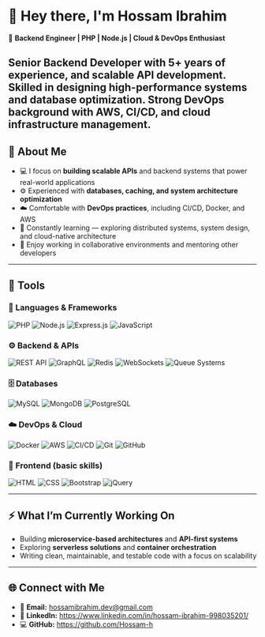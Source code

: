 # 👋 Hey there, I'm Hossam Ibrahim

🚀 **Backend Engineer | PHP | Node.js | Cloud & DevOps Enthusiast**

Senior Backend Developer with 5+ years of experience, and scalable API development. Skilled in designing high-performance systems and database optimization. Strong DevOps background with AWS, CI/CD, and cloud infrastructure management.
---

## 🧠 About Me

- 💻 I focus on **building scalable APIs** and backend systems that power real-world applications  
- ⚙️ Experienced with **databases, caching, and system architecture optimization**  
- ☁️ Comfortable with **DevOps practices**, including CI/CD, Docker, and AWS  
- 🧠 Constantly learning — exploring distributed systems, system design, and cloud-native architecture  
- 🤝 Enjoy working in collaborative environments and mentoring other developers  

---

## 🧰 Tools

### 🧩 Languages & Frameworks  
![PHP](https://img.shields.io/badge/PHP-777BB4?style=for-the-badge&logo=php&logoColor=white)
![Node.js](https://img.shields.io/badge/Node.js-43853D?style=for-the-badge&logo=node.js&logoColor=white)
![Express.js](https://img.shields.io/badge/Express.js-000000?style=for-the-badge&logo=express&logoColor=white)
![JavaScript](https://img.shields.io/badge/JavaScript-323330?style=for-the-badge&logo=javascript&logoColor=F7DF1E)

### ⚙️ Backend & APIs  
![REST API](https://img.shields.io/badge/REST%20API-005571?style=for-the-badge)
![GraphQL](https://img.shields.io/badge/GraphQL-E10098?style=for-the-badge&logo=graphql&logoColor=white)
![Redis](https://img.shields.io/badge/Redis-DC382D?style=for-the-badge&logo=redis&logoColor=white)
![WebSockets](https://img.shields.io/badge/WebSockets-4E9A06?style=for-the-badge)
![Queue Systems](https://img.shields.io/badge/Queue%20Systems-FF6F00?style=for-the-badge)

### 🗄️ Databases  
![MySQL](https://img.shields.io/badge/MySQL-4479A1?style=for-the-badge&logo=mysql&logoColor=white)
![MongoDB](https://img.shields.io/badge/MongoDB-47A248?style=for-the-badge&logo=mongodb&logoColor=white)
![PostgreSQL](https://img.shields.io/badge/PostgreSQL-336791?style=for-the-badge&logo=postgresql&logoColor=white)

### ☁️ DevOps & Cloud  
![Docker](https://img.shields.io/badge/Docker-2496ED?style=for-the-badge&logo=docker&logoColor=white)
![AWS](https://img.shields.io/badge/AWS-232F3E?style=for-the-badge&logo=amazon-aws&logoColor=white)
![CI/CD](https://img.shields.io/badge/CI%2FCD-239120?style=for-the-badge&logo=github-actions&logoColor=white)
![Git](https://img.shields.io/badge/Git-F05032?style=for-the-badge&logo=git&logoColor=white)
![GitHub](https://img.shields.io/badge/GitHub-181717?style=for-the-badge&logo=github&logoColor=white)

### 🎨 Frontend (basic skills)  
![HTML](https://img.shields.io/badge/HTML5-E34F26?style=for-the-badge&logo=html5&logoColor=white)
![CSS](https://img.shields.io/badge/CSS3-1572B6?style=for-the-badge&logo=css3&logoColor=white)
![Bootstrap](https://img.shields.io/badge/Bootstrap-7952B3?style=for-the-badge&logo=bootstrap&logoColor=white)
![jQuery](https://img.shields.io/badge/jQuery-0769AD?style=for-the-badge&logo=jquery&logoColor=white)

---

## ⚡ What I’m Currently Working On

- Building **microservice-based architectures** and **API-first systems**  
- Exploring **serverless solutions** and **container orchestration**  
- Writing clean, maintainable, and testable code with a focus on scalability   

---

## 🌐 Connect with Me

- 📧 **Email:** [hossamibrahim.dev@gmail.com](mailto:hossamibrahim.dev@gmail.com)  
- 💼 **LinkedIn:** https://www.linkedin.com/in/hossam-ibrahim-998035201/  
- 💻 **GitHub:** https://github.com/Hossam-h
